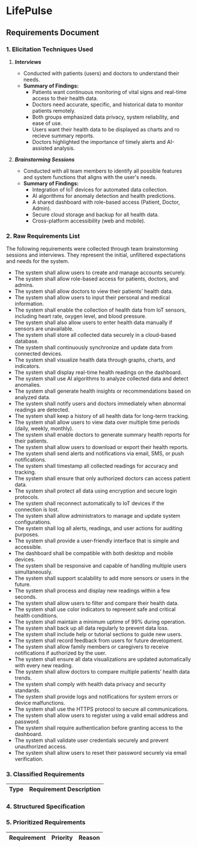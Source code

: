 # LifePulse
## Requirements Document

### 1. Elicitation Techniques Used

 1. ***Interviews***
    - Conducted with patients (users) and doctors to understand their needs.
    - **Summary of Findings:**
      - Patients want continuous monitoring of vital signs and real-time access to their health data.  
      - Doctors need accurate, specific, and historical data to monitor patients remotely.  
      - Both groups emphasized data privacy, system reliability, and ease of use.  
      - Users want their health data to be displayed as charts and ro recieve summary reports.
      - Doctors highlighted the importance of timely alerts and AI-assisted analysis.  

 2. ***Brainstorming Sessions***
    - Conducted with all team members to identify all possible features and system functions that aligns with the       user's needs.
    - **Summary of Findings:**
      - Integration of IoT devices for automated data collection.  
      - AI algorithms for anomaly detection and health predictions.  
      - A shared dashboard with role-based access (Patient, Doctor, Admin).  
      - Secure cloud storage and backup for all health data.  
      - Cross-platform accessibility (web and mobile).  



### 2. Raw Requirements List

The following requirements were collected through team brainstorming sessions and interviews. They represent      the initial, unfiltered expectations and needs for the system.

  - The system shall allow users to create and manage accounts securely.
  - The system shall allow role-based access for patients, doctors, and admins.
  - The system shall allow doctors to view their patients’ health data.
  - The system shall allow users to input their personal and medical information.
  - The system shall enable the collection of health data from IoT sensors, including heart rate, oxygen level, and blood pressure. 
  - The system shall also allow users to enter health data manually if sensors are unavailable.
  - The system shall store all collected data securely in a cloud-based database.
  - The system shall continuously synchronize and update data from connected devices.
  - The system shall visualize health data through graphs, charts, and indicators.
  - The system shall display real-time health readings on the dashboard.
  - The system shall use AI algorithms to analyze collected data and detect anomalies. 
  - The system shall generate health insights or recommendations based on analyzed data.
  - The system shall notify users and doctors immediately when abnormal readings are detected.
  - The system shall keep a history of all health data for long-term tracking.
  - The system shall allow users to view data over multiple time periods (daily, weekly, monthly).
  - The system shall enable doctors to generate summary health reports for their patients.
  - The system shall allow users to download or export their health reports. 
  - The system shall send alerts and notifications via email, SMS, or push notifications.
  - The system shall timestamp all collected readings for accuracy and tracking. 
  - The system shall ensure that only authorized doctors can access patient data.
  - The system shall protect all data using encryption and secure login protocols.
  - The system shall reconnect automatically to IoT devices if the connection is lost. 
  - The system shall allow administrators to manage and update system configurations. 
  - The system shall log all alerts, readings, and user actions for auditing purposes. 
  - The system shall provide a user-friendly interface that is simple and accessible.
  - The dashboard shall be compatible with both desktop and mobile devices. 
  - The system shall be responsive and capable of handling multiple users simultaneously. 
  - The system shall support scalability to add more sensors or users in the future.
  - The system shall process and display new readings within a few seconds. 
  - The system shall allow users to filter and compare their health data.
  - The system shall use color indicators to represent safe and critical health conditions.
  - The system shall maintain a minimum uptime of 99% during operation. 
  - The system shall back up all data regularly to prevent data loss. 
  - The system shall include help or tutorial sections to guide new users. 
  - The system shall record feedback from users for future development. 
  - The system shall allow family members or caregivers to receive notifications if authorized by the user.
  - The system shall ensure all data visualizations are updated automatically with every new reading.
  - The system shall allow doctors to compare multiple patients’ health data trends.
  - The system shall comply with health data privacy and security standards.
  - The system shall provide logs and notifications for system errors or device malfunctions.   
  - The system shall use the HTTPS protocol to secure all communications. 
  - The system shall allow users to register using a valid email address and password. 
  - The system shall require authentication before granting access to the dashboard. 
  - The system shall validate user credentials securely and prevent unauthorized access.  
  - The system shall allow users to reset their password securely via email verification. 



### 3. Classified Requirements
| Type | Requirement Description |
|------|--------------------------|


### 4. Structured Specification


### 5. Prioritized Requirements
| Requirement | Priority | Reason |
|-------------|----------|--------|
